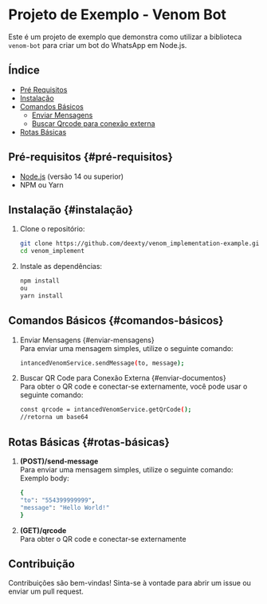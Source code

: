 # Projeto de Exemplo - Venom Bot

Este é um projeto de exemplo que demonstra como utilizar a biblioteca `venom-bot` para criar um bot do WhatsApp em Node.js.

## Índice
- [Pré Requisitos](#pré-requisitos)
- [Instalação](#instalação)
- [Comandos Básicos](#comandos-básicos)
  - [Enviar Mensagens](#enviar-mensagens)
  - [Buscar Qrcode para conexão externa](#enviar-documentos)
- [Rotas Básicas](#rotas-básicas)

## Pré-requisitos {#pré-requisitos}


- [Node.js](https://nodejs.org/) (versão 14 ou superior)
- NPM ou Yarn

## Instalação {#instalação}

1. Clone o repositório:

   ```bash
   git clone https://github.com/deexty/venom_implementation-example.git
   cd venom_implement
   
2. Instale as dependências:

    ```bash
    npm install
    ou
    yarn install

## Comandos Básicos {#comandos-básicos}

1. Enviar Mensagens {#enviar-mensagens}<br/>
   Para enviar uma mensagem simples, utilize o seguinte comando:
   ```bash
   intancedVenomService.sendMessage(to, message);

2. Buscar QR Code para Conexão Externa {#enviar-documentos}<br/>
   Para obter o QR code e conectar-se externamente, você pode usar o seguinte comando:
   ```bash
   const qrcode = intancedVenomService.getQrCode();
   //retorna um base64

## Rotas Básicas {#rotas-básicas}

1. **(POST)/send-message** <br/>
    Para enviar uma mensagem simples, utilize o seguinte comando:
    Exemplo body:
     ```bash
     {
    "to": "554399999999",
    "message": "Hello World!"
    }  
3. **(GET)/qrcode**<br/>
   Para obter o QR code e conectar-se externamente

## Contribuição

Contribuições são bem-vindas! Sinta-se à vontade para abrir um issue ou enviar um pull request.
